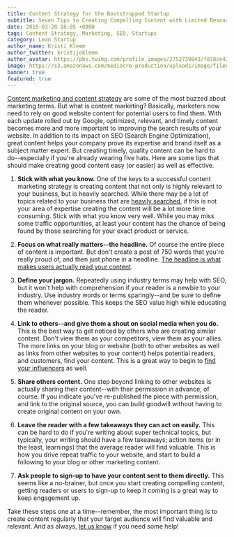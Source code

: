 ```yaml
---
title: Content Strategy for the Bootstrapped Startup
subtitle: Seven Tips to Creating Compelling Content with Limited Resources.
date: 2016-03-28 16:05 +0000
tags: Content Strategy, Marketing, SEO, Startups
category: Lean Startup
author_name: Kristi Klemm
author_twitter: kristijoklemm
author_avatar: https://pbs.twimg.com/profile_images/2752739843/f878ce42bbeb25aec4c29e24240ae98d.png
image: https://s3.amazonaws.com/mediocre-production/uploads/image/filename/74/photo-1455390582262-044cdead277a.jpg
banner: true
featured: true
---
```


[Content marketing and content strategy](https://www.kohactive.com/blog/content-strategy-for-the-bootstrapped-startup/) are some of the most buzzed about marketing terms. But what is content marketing? Basically, marketers now need to rely on good website content for potential users to find them. With each update rolled out by Google, optimized, relevant, and timely content becomes more and more important to improving the search results of your website. In addition to its impact on SEO (Search Engine Optimization), great content helps your company prove its expertise and brand itself as a subject matter expert. But creating timely, quality content can be hard to do--especially if you're already wearing five hats. Here are some tips that should make creating good content easy (or easier) as well as effective.

1. **Stick with what you know.** One of the keys to a successful content marketing strategy is creating content that not only is highly relevant to your business, but is heavily searched. While there may be a lot of topics related to your business that are <a href="https://www.google.com/AdWords/KeywordTool‎" target="_blank">heavily searched</a>, if this is not your area of expertise creating the content will be a lot more time consuming. Stick with what you know very well. While you may miss some traffic opportunities, at least your content has the chance of being found by those searching for your exact product or service.

2. **Focus on what really matters--the headline.** Of course the entire piece of content is important. But don't create a post of 750 words that you're really proud of, and then just phone in a headline. [The headline is what makes users actually read your content](https://www.kohactive.com/blog/five-keys-to-writing-headlines-that-attract-readers/).

3. **Define your jargon.** Repeatedly using industry terms may help with SEO, but it won't help with comprehension if your reader is a newbie to your industry. Use industry words or terms sparingly--and be sure to define them whenever possible. This keeps the SEO value high while educating the reader.

4. **Link to others--and give them a shout on social media when you do.** This is the best way to get noticed by others who are creating similar content. Don't view them as your competitors, view them as your allies. The more links on your blog or website (both to other websites as well as links from other websites to your content) helps potential readers, and customers, find your content. This is a great way to begin to [find your influencers](https://www.kohactive.com/blog/influencer-marketing-for-startups/) as well.

5. **Share others content.** One step beyond linking to other websites is actually sharing their content--with their permission in advance, of course. If you indicate you've re-published the piece with permission, and link to the original source, you can build goodwill without having to create original content on your own.

6. **Leave the reader with a few takeaways they can act on easily.** This can be hard to do if you're writing about super technical topics, but typically, your writing should have a few takeaways; action items (or in the least, learnings) that the average reader will find valuable. This is how you drive repeat traffic to your website, and start to build a following to your blog or other marketing content.

7. **Ask people to sign-up to have your content sent to them directly.** This seems like a no-brainer, but once you start creating compelling content, getting readers or users to sign-up to keep it coming is a great way to keep engagement up. 

Take these steps one at a time--remember, the most important thing is to create content regularly that your target audience will find valuable and relevant. And as always, <a data-toggle="modal" data-planner-button="true" data-planner-source="blog-post-content-strategy-for-bootstrapped-startup" href="#modal-project-planner">let us know</a> if you need some help!

